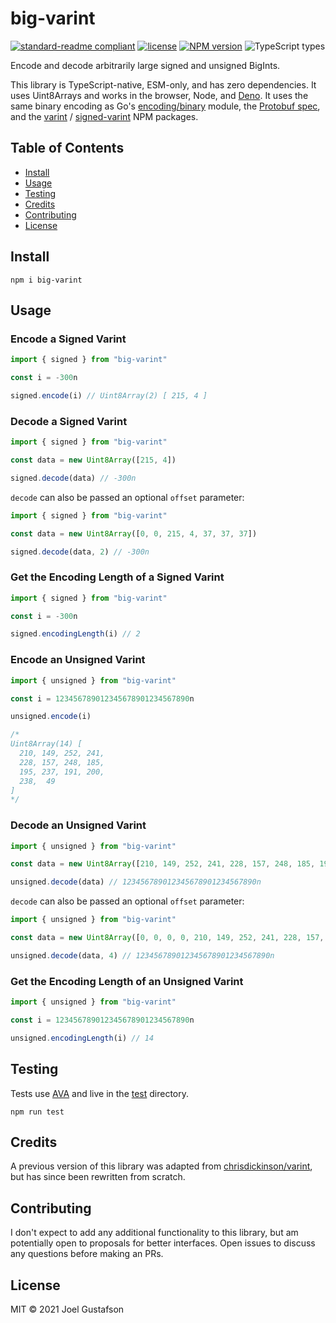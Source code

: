 # big-varint

[![standard-readme compliant](https://img.shields.io/badge/readme%20style-standard-brightgreen.svg)](https://github.com/RichardLitt/standard-readme) [![license](https://img.shields.io/github/license/joeltg/big-varint)](https://opensource.org/licenses/MIT) [![NPM version](https://img.shields.io/npm/v/big-varint)](https://www.npmjs.com/package/big-varint) ![TypeScript types](https://img.shields.io/npm/types/big-varint)

Encode and decode arbitrarily large signed and unsigned BigInts.

This library is TypeScript-native, ESM-only, and has zero dependencies. It uses Uint8Arrays and works in the browser, Node, and [Deno](https://deno.land/). It uses the same binary encoding as Go's [encoding/binary](https://pkg.go.dev/encoding/binary) module, the [Protobuf spec](https://developers.google.com/protocol-buffers/docs/encoding), and the [varint](https://www.npmjs.com/package/varint) / [signed-varint](https://www.npmjs.com/package/signed-varint) NPM packages.

## Table of Contents

- [Install](#install)
- [Usage](#usage)
- [Testing](#testing)
- [Credits](#credits)
- [Contributing](#contributing)
- [License](#license)

## Install

```
npm i big-varint
```

## Usage

### Encode a Signed Varint

```ts
import { signed } from "big-varint"

const i = -300n

signed.encode(i) // Uint8Array(2) [ 215, 4 ]
```

### Decode a Signed Varint

```ts
import { signed } from "big-varint"

const data = new Uint8Array([215, 4])

signed.decode(data) // -300n
```

`decode` can also be passed an optional `offset` parameter:

```ts
import { signed } from "big-varint"

const data = new Uint8Array([0, 0, 215, 4, 37, 37, 37])

signed.decode(data, 2) // -300n
```

### Get the Encoding Length of a Signed Varint

```ts
import { signed } from "big-varint"

const i = -300n

signed.encodingLength(i) // 2
```

### Encode an Unsigned Varint

```ts
import { unsigned } from "big-varint"

const i = 123456789012345678901234567890n

unsigned.encode(i)

/*
Uint8Array(14) [
  210, 149, 252, 241,
  228, 157, 248, 185,
  195, 237, 191, 200,
  238,  49
]
*/
```

### Decode an Unsigned Varint

```ts
import { unsigned } from "big-varint"

const data = new Uint8Array([210, 149, 252, 241, 228, 157, 248, 185, 195, 237, 191, 200, 238, 49])

unsigned.decode(data) // 123456789012345678901234567890n
```

`decode` can also be passed an optional `offset` parameter:

```typescript
import { unsigned } from "big-varint"

const data = new Uint8Array([0, 0, 0, 0, 210, 149, 252, 241, 228, 157, 248, 185, 195, 237, 191, 200, 238, 49, 37, 37])

unsigned.decode(data, 4) // 123456789012345678901234567890n
```

### Get the Encoding Length of an Unsigned Varint

```typescript
import { unsigned } from "big-varint"

const i = 123456789012345678901234567890n

unsigned.encodingLength(i) // 14
```

## Testing

Tests use [AVA](https://github.com/avajs/ava) and live in the [test](./test/) directory.

```
npm run test
```

## Credits

A previous version of this library was adapted from [chrisdickinson/varint](https://github.com/chrisdickinson/varint), but has since been rewritten from scratch.

## Contributing

I don't expect to add any additional functionality to this library, but am potentially open to proposals for better interfaces. Open issues to discuss any questions before making an PRs.

## License

MIT © 2021 Joel Gustafson
